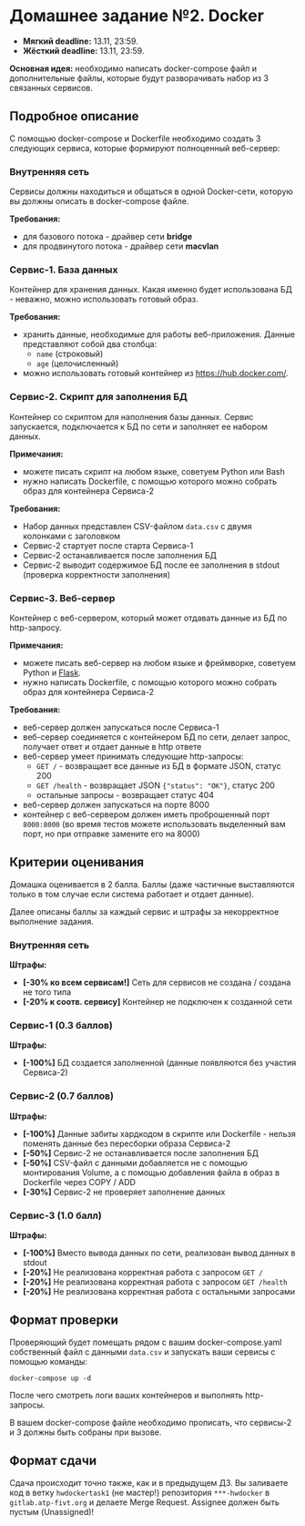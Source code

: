 # Домашнее задание №2. Docker

* **Мягкий deadline:** 13.11, 23:59.
* **Жёсткий deadline:** 13.11, 23:59.

**Основная идея:** необходимо написать docker-compose файл и дополнительные файлы, которые будут разворачивать набор из 3 связанных сервисов.    

## Подробное описание

С помощью docker-compose и Dockerfile необходимо создать 3 следующих сервиса, которые формируют полноценный веб-сервер:

### Внутренняя сеть

Сервисы должны находиться и общаться в одной Docker-сети, которую вы должны описать в docker-compose файле.

**Требования:**

- для базового потока - драйвер сети **bridge**
- для продвинутого потока - драйвер сети **macvlan**

### Сервис-1. База данных

Контейнер для хранения данных. 
Какая именно будет использована БД - неважно, можно использовать готовый образ. 

**Требования:**
- хранить данные, необходимые для работы веб-приложения. Данные представляют собой два столбца: 
  - `name` (строковый)
  - `age` (целочисленный)
- можно использовать готовый контейнер из https://hub.docker.com/.

### Сервис-2. Скрипт для заполнения БД

Контейнер со скриптом для наполнения базы данных. 
Сервис запускается, подключается к БД по сети и заполняет ее набором данных.

**Примечания:**

- можете писать скрипт на любом языке, советуем Python или Bash
- нужно написать Dockerfile, с помощью которого можно собрать образ для контейнера Сервиса-2 

**Требования:**
- Набор данных представлен CSV-файлом `data.csv` с двумя колонками с заголовком
- Сервис-2 стартует после старта Сервиса-1
- Сервис-2 останавливается после заполнения БД
- Сервис-2 выводит содержимое БД после ее заполнения в stdout (проверка корректности заполнения)

### Сервис-3. Веб-сервер 

Контейнер с веб-сервером, который может отдавать данные из БД по http-запросу.

**Примечания:**

- можете писать веб-сервер на любом языке и фреймворке, советуем Python и [Flask](https://flask.palletsprojects.com/en/2.2.x/quickstart/).
- нужно написать Dockerfile, с помощью которого можно собрать образ для контейнера Сервиса-2

**Требования:**
- веб-сервер должен запускаться после Сервиса-1
- веб-сервер соединяется с контейнером БД по сети, делает запрос, получает ответ и отдает данные в http ответе
- веб-сервер умеет принимать следующие http-запросы:
  - `GET /` - возвращает все данные из БД в формате JSON, статус 200
  - `GET /health` - возвращает JSON `{"status": "OK"}`, статус 200
  - остальные запросы - возвращает статус 404
- веб-сервер должен запускаться на порте 8000
- контейнер с веб-сервером должен иметь проброшенный порт `8000:8000` (во время тестов можете использовать выделенный вам порт, но при отправке замените его на 8000)

## Критерии оценивания

Домашка оценивается в 2 балла. Баллы (даже частичные выставляются только в том случае если система работает и отдает данные).

Далее описаны баллы за каждый сервис и штрафы за некорректное выполнение задания.

### Внутренняя сеть

**Штрафы:**
- **[-30% ко всем сервисам!]** Сеть для сервисов не создана / создана не того типа
- **[-20% к соотв. сервису]** Контейнер не подключен к созданной сети

### Сервис-1 (0.3 баллов)

**Штрафы:**
- **[-100%]** БД создается заполненной (данные появляются без участия Сервиса-2)

### Сервис-2 (0.7 баллов)

**Штрафы:**

- **[-100%]** Данные забиты хардкодом в скрипте или Dockerfile - нельзя поменять данные без пересборки образа Сервиса-2
- **[-50%]** Сервис-2 не останавливается после заполнения БД
- **[-50%]** CSV-файл с данными добавляется не с помощью монтирования Volume, а с помощью добавления файла в образ в Dockerfile через COPY / ADD
- **[-30%]** Сервис-2 не проверяет заполнение данных

### Сервис-3 (1.0 балл)

**Штрафы:**
- **[-100%]** Вместо вывода данных по сети, реализован вывод данных в stdout
- **[-20%]** Не реализована корректная работа с запросом `GET /`
- **[-20%]** Не реализована корректная работа с запросом `GET /health`
- **[-20%]** Не реализована корректная работа с остальными запросами

## Формат проверки

Проверяющий будет помещать рядом с вашим docker-compose.yaml собственный файл с данными `data.csv` и запускать ваши сервисы с помощью команды:

`docker-compose up -d`

После чего смотреть логи ваших контейнеров и выполнять http-запросы.

В вашем docker-compose файле необходимо прописать, что сервисы-2 и 3 должны быть собраны при вызове.

## Формат сдачи

Сдача происходит точно также, как и в предыдущем ДЗ. Вы заливаете код в ветку `hwdockertask1` (не мастер!) репозитория `***-hwdocker` в `gitlab.atp-fivt.org` и делаете Merge Request.
Assignee должен быть пустым (Unassigned)!
